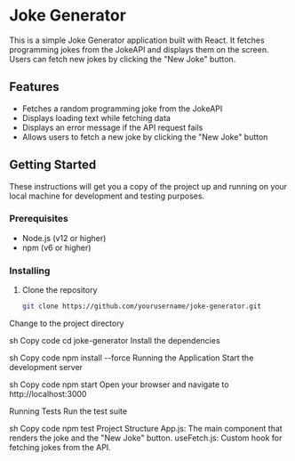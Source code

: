 # Joke Generator

This is a simple Joke Generator application built with React. It fetches programming jokes from the JokeAPI and displays them on the screen. Users can fetch new jokes by clicking the "New Joke" button.

## Features

- Fetches a random programming joke from the JokeAPI
- Displays loading text while fetching data
- Displays an error message if the API request fails
- Allows users to fetch a new joke by clicking the "New Joke" button

## Getting Started

These instructions will get you a copy of the project up and running on your local machine for development and testing purposes.

### Prerequisites

- Node.js (v12 or higher)
- npm (v6 or higher)

### Installing

1. Clone the repository

   ```sh
   git clone https://github.com/yourusername/joke-generator.git
Change to the project directory

sh
Copy code
cd joke-generator
Install the dependencies

sh
Copy code
npm install --force
Running the Application
Start the development server

sh
Copy code
npm start
Open your browser and navigate to http://localhost:3000

Running Tests
Run the test suite

sh
Copy code
npm test
Project Structure
App.js: The main component that renders the joke and the "New Joke" button.
useFetch.js: Custom hook for fetching jokes from the API.
